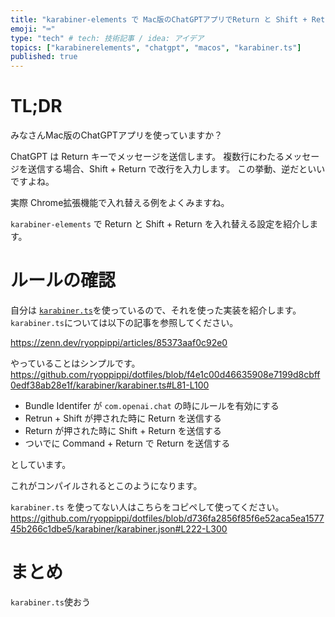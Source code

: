 ```yaml
---
title: "karabiner-elements で Mac版のChatGPTアプリでReturn と Shift + Return を入れ替える"
emoji: "⌨️"
type: "tech" # tech: 技術記事 / idea: アイデア
topics: ["karabinerelements", "chatgpt", "macos", "karabiner.ts"]
published: true
---
```


# TL;DR

みなさんMac版のChatGPTアプリを使っていますか？

ChatGPT は Return キーでメッセージを送信します。
複数行にわたるメッセージを送信する場合、Shift + Return で改行を入力します。
この挙動、逆だといいですよね。

実際 Chrome拡張機能で入れ替える例をよくみますね。

`karabiner-elements` で Return と Shift + Return を入れ替える設定を紹介します。

# ルールの確認

自分は [`karabiner.ts`](https://github.com/evan-liu/karabiner.ts)を使っているので、それを使った実装を紹介します。
`karabiner.ts`については以下の記事を参照してください。

https://zenn.dev/ryoppippi/articles/85373aaf0c92e0

やっていることはシンプルです。
https://github.com/ryoppippi/dotfiles/blob/f4e1c00d46635908e7199d8cbff0edf38ab28e1f/karabiner/karabiner.ts#L81-L100

- Bundle Identifer が `com.openai.chat` の時にルールを有効にする
- Retrun + Shift が押された時に Return を送信する
- Return が押された時に Shift + Return を送信する
- ついでに Command + Return で Return を送信する

としています。

これがコンパイルされるとこのようになります。

`karabiner.ts` を使ってない人はこちらをコピペして使ってください。
https://github.com/ryoppippi/dotfiles/blob/d736fa2856f85f6e52aca5ea157745b266c1dbe5/karabiner/karabiner.json#L222-L300

# まとめ
`karabiner.ts`使おう
